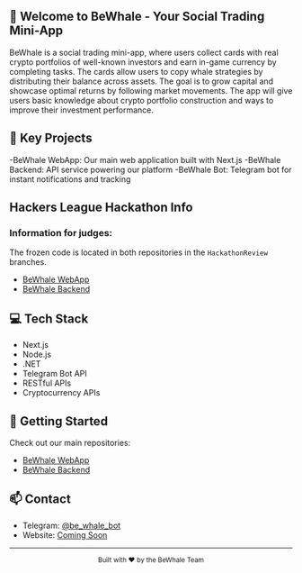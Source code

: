## 🐋 Welcome to BeWhale - Your Social Trading Mini-App

BeWhale is a social trading mini-app, where users collect cards with real crypto portfolios of well-known investors and earn in-game currency by completing tasks. The cards allow users to copy whale strategies by distributing their balance across assets. The goal is to grow capital and showcase optimal returns by following market movements. The app will give users basic knowledge about crypto portfolio construction and ways to improve their investment performance.

## 🚀 Key Projects
-BeWhale WebApp: Our main web application built with Next.js
-BeWhale Backend: API service powering our platform
-BeWhale Bot: Telegram bot for instant notifications and tracking

## Hackers League Hackathon Info

### Information for judges: 
The frozen code is located in both repositories in the `HackathonReview` branches.

- [BeWhale WebApp](https://github.com/bewhaleapp/bewhale-webapp)
- [BeWhale Backend](https://github.com/bewhaleapp/bewhale-backend)

## 💻 Tech Stack

- Next.js
- Node.js
- .NET
- Telegram Bot API
- RESTful APIs
- Cryptocurrency APIs

## 🔧 Getting Started

Check out our main repositories:
- [BeWhale WebApp](https://github.com/bewhaleapp/bewhale-webapp)
- [BeWhale Backend](https://github.com/bewhaleapp/bewhale-backend)

## 📫 Contact

- Telegram: [@be_whale_bot](https://t.me/be_whale_bot)
- Website: [Coming Soon]()

---
<div align="center">
  <sub>Built with ❤️ by the BeWhale Team</sub>
</div>
